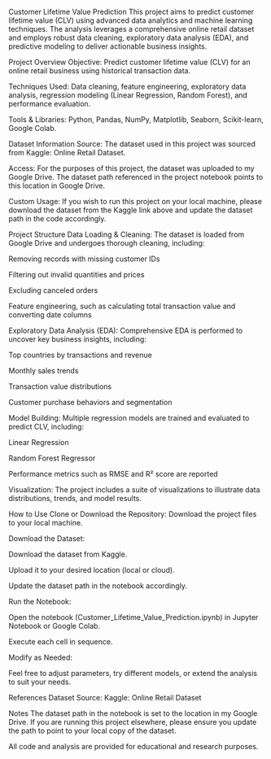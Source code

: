 Customer Lifetime Value Prediction
This project aims to predict customer lifetime value (CLV) using advanced data analytics and machine learning techniques. The analysis leverages a comprehensive online retail dataset and employs robust data cleaning, exploratory data analysis (EDA), and predictive modeling to deliver actionable business insights.

Project Overview
Objective: Predict customer lifetime value (CLV) for an online retail business using historical transaction data.

Techniques Used: Data cleaning, feature engineering, exploratory data analysis, regression modeling (Linear Regression, Random Forest), and performance evaluation.

Tools & Libraries: Python, Pandas, NumPy, Matplotlib, Seaborn, Scikit-learn, Google Colab.

Dataset Information
Source: The dataset used in this project was sourced from Kaggle: Online Retail Dataset.

Access: For the purposes of this project, the dataset was uploaded to my Google Drive. The dataset path referenced in the project notebook points to this location in Google Drive.

Custom Usage: If you wish to run this project on your local machine, please download the dataset from the Kaggle link above and update the dataset path in the code accordingly.

Project Structure
Data Loading & Cleaning:
The dataset is loaded from Google Drive and undergoes thorough cleaning, including:

Removing records with missing customer IDs

Filtering out invalid quantities and prices

Excluding canceled orders

Feature engineering, such as calculating total transaction value and converting date columns

Exploratory Data Analysis (EDA):
Comprehensive EDA is performed to uncover key business insights, including:

Top countries by transactions and revenue

Monthly sales trends

Transaction value distributions

Customer purchase behaviors and segmentation

Model Building:
Multiple regression models are trained and evaluated to predict CLV, including:

Linear Regression

Random Forest Regressor

Performance metrics such as RMSE and R² score are reported

Visualization:
The project includes a suite of visualizations to illustrate data distributions, trends, and model results.

How to Use
Clone or Download the Repository:
Download the project files to your local machine.

Download the Dataset:

Download the dataset from Kaggle.

Upload it to your desired location (local or cloud).

Update the dataset path in the notebook accordingly.

Run the Notebook:

Open the notebook (Customer_Lifetime_Value_Prediction.ipynb) in Jupyter Notebook or Google Colab.

Execute each cell in sequence.

Modify as Needed:

Feel free to adjust parameters, try different models, or extend the analysis to suit your needs.

References
Dataset Source:
Kaggle: Online Retail Dataset

Notes
The dataset path in the notebook is set to the location in my Google Drive. If you are running this project elsewhere, please ensure you update the path to point to your local copy of the dataset.

All code and analysis are provided for educational and research purposes.
